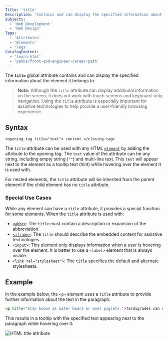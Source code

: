 ```yaml
---
Title: 'title'
Description: 'Contains and can display the specified information about the element it belongs to.'
Subjects:
  - 'Web Development'
  - 'Web Design'
Tags:
  - 'Attributes'
  - 'Elements'
  - 'Tags'
CatalogContent:
  - 'learn-html'
  - 'paths/front-end-engineer-career-path'
---
```


The **`title`** global attribute contains and can display the specified information about the element it belongs to.

> **Note:** Although the `title` attribute can display additional information on the screen, it does not work with touch screens and keyboard-only navigation. Using the `title` attribute is especially important for assistive technologies to help provide a user-friendly browsing experience.

## Syntax

```pseudo
<opening-tag title="text"> content </closing-tag>
```

The `title` attribute can be used with any HTML [`element`](https://www.codecademy.com/resources/docs/html/elements) by adding the attribute to the opening tag. The `text` value of the attribute can be any string, including empty string (`""`) and multi-line text. This `text` will appear next to the element as a tooltip text (hint) while hovering over the element it is used with.

For nested elements, the `title` attribute will be inherited from the parent element if the child element has no `title` attribute.

### Special Use Cases

While any element can have a `title` attribute, it provides a special function for some elements. When the `title` attribute is used with:

- [`<abbr>`](https://www.codecademy.com/resources/docs/html/elements/abbr): The `title` must contain a description or expansion of the abbreviation.
- [`<iframe>`](https://www.codecademy.com/resources/docs/html/elements/iframe): The `title` should describe the embedded content for assistive technologies.
- [`<input>`](https://www.codecademy.com/resources/docs/html/elements/input): This element only displays information when a user is hovering over the element. It is better to use a `<label>` element that is always visible.
- `<link rel="stylesheet">`: The `title` specifies the default and alternate stylesheets.

## Example

In the example below, the `<p>` element uses a `title` attribute to provide further information about the text in the paragraph:

```html
<p title="Also known as water bears or moss piglets.">Tardigrades can survive some of the harshest conditions.</p>
```

This results in a tooltip with the specified text appearing next to the paragraph while hovering over it:

![HTML title attribute](https://raw.githubusercontent.com/Codecademy/docs/main/media/html-attribute-title.png)
